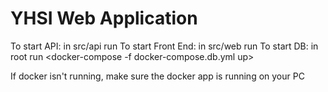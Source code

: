 # YHSI Web Application

To start API: in src/api run <npm run serve>
To start Front End: in src/web run <npm run serve>
To start DB: in root run <docker-compose -f docker-compose.db.yml up>

If docker isn't running, make sure the docker app is running on your PC
